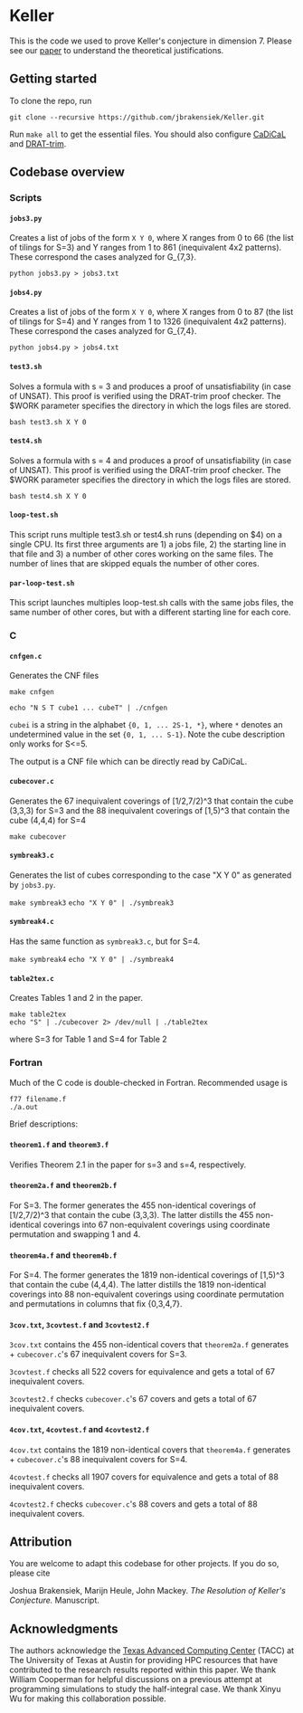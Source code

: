 # Keller

This is the code we used to prove Keller's conjecture in dimension 7. Please see our [paper](http://arxiv.org/abs/1910.03740) to understand the theoretical justifications.

## Getting started

To clone the repo, run

`git clone --recursive https://github.com/jbrakensiek/Keller.git`

Run `make all` to get the essential files. You should also configure [CaDiCaL](https://github.com/arminbiere/cadical) and [DRAT-trim](https://github.com/marijnheule/drat-trim).

## Codebase overview

### Scripts

#### `jobs3.py` 

Creates a list of jobs of the form `X Y 0`, where X ranges from 0 to 66 (the list of tilings for S=3) and Y ranges from 1 to 861 (inequivalent 4x2 patterns). These correspond the cases analyzed for G_{7,3}.

`python jobs3.py > jobs3.txt`

#### `jobs4.py`

Creates a list of jobs of the form `X Y 0`, where X ranges from 0 to 87 (the list of tilings for S=4) and Y ranges from 1 to 1326 (inequivalent 4x2 patterns). These correspond the cases analyzed for G_{7,4}.

`python jobs4.py > jobs4.txt`

#### `test3.sh`

Solves a formula with s = 3 and produces a proof of unsatisfiability (in case of UNSAT). This proof is verified using the DRAT-trim proof checker. The $WORK parameter specifies the directory in which the logs files are stored. 

`bash test3.sh X Y 0`

#### `test4.sh`

Solves a formula with s = 4 and produces a proof of unsatisfiability (in case of UNSAT). This proof is verified using the DRAT-trim proof checker. The $WORK parameter specifies the directory in which the logs files are stored.

`bash test4.sh X Y 0`

#### `loop-test.sh`

This script runs multiple test3.sh or test4.sh runs (depending on $4) on a single CPU. Its first three arguments are 1) a jobs file, 2) the starting line in that file and 3) a number of other cores working on the same files. The number of lines that are skipped equals the number of other cores.

#### `par-loop-test.sh`

This script launches multiples loop-test.sh calls with the same jobs files, the same number of other cores, but with a different starting line for each core.

### C

#### `cnfgen.c`

Generates the CNF files

`make cnfgen`

`echo "N S T cube1 ... cubeT" | ./cnfgen`

`cubei` is a string in the alphabet `{0, 1, ... 2S-1, *}`, where `*` denotes an undetermined value in the set `{0, 1, ... S-1}`. Note the cube description only works for S<=5.

The output is a CNF file which can be directly read by CaDiCaL.

#### `cubecover.c`

Generates the 67 inequivalent coverings of \[1/2,7/2)^3 that contain the cube (3,3,3) for S=3 and the 88 inequivalent coverings of \[1,5)^3 that contain the cube (4,4,4) for S=4

`make cubecover`

#### `symbreak3.c` 

Generates the list of cubes corresponding to the case "X Y 0" as generated by `jobs3.py`.

`make symbreak3`
`echo "X Y 0" | ./symbreak3`

#### `symbreak4.c`

Has the same function as `symbreak3.c`, but for S=4.

`make symbreak4`
`echo "X Y 0" | ./symbreak4`

#### `table2tex.c`

Creates Tables 1 and 2 in the paper.

`make table2tex`  
`echo "S" | ./cubecover 2> /dev/null | ./table2tex`

where S=3 for Table 1 and S=4 for Table 2

### Fortran

Much of the C code is double-checked in Fortran. Recommended usage is

`f77 filename.f`  
`./a.out`

Brief descriptions:

#### `theorem1.f` and `theorem3.f`

Verifies Theorem 2.1 in the paper for s=3 and s=4, respectively.

#### `theorem2a.f` and `theorem2b.f`

For S=3. The former generates the 455 non-identical coverings of \[1/2,7/2)^3 that contain the cube (3,3,3). The latter distills the 455 non-identical coverings into 67 non-equivalent coverings using coordinate permutation and swapping 1 and 4.

#### `theorem4a.f` and `theorem4b.f`

For S=4. The former generates the 1819 non-identical coverings of \[1,5)^3 that contain the cube (4,4,4). The latter distills the 1819 non-identical coverings into 88 non-equivalent coverings using coordinate permutation and permutations in columns
that fix {0,3,4,7}.

#### `3cov.txt`, `3covtest.f` and `3covtest2.f`

`3cov.txt` contains the 455 non-identical covers that `theorem2a.f` generates + `cubecover.c`'s 67 inequivalent covers for S=3.

`3covtest.f` checks all 522 covers for equivalence and gets a total of 67 inequivalent covers.

`3covtest2.f` checks `cubecover.c`'s 67 covers and gets a total of 67 inequivalent covers.

#### `4cov.txt`, `4covtest.f` and `4covtest2.f`

`4cov.txt` contains the 1819 non-identical covers that `theorem4a.f` generates + `cubecover.c`'s 88 inequivalent covers for S=4.

`4covtest.f` checks all 1907 covers for equivalence and gets a total of 88 inequivalent covers.

`4covtest2.f` checks `cubecover.c`'s 88 covers and gets a total of 88 inequivalent covers.

## Attribution

You are welcome to adapt this codebase for other projects. If you do so, please cite

Joshua Brakensiek, Marijn Heule, John Mackey. _The Resolution of Keller's Conjecture._ Manuscript.

## Acknowledgments

The authors acknowledge the [Texas Advanced Computing Center](http://www.tacc.utexas.edu) (TACC)  at The University of Texas at Austin for providing HPC resources that have contributed to the research results reported within this paper. We thank William Cooperman for helpful discussions on a previous attempt at programming simulations to study the half-integral case. We thank Xinyu Wu for making this collaboration possible.
